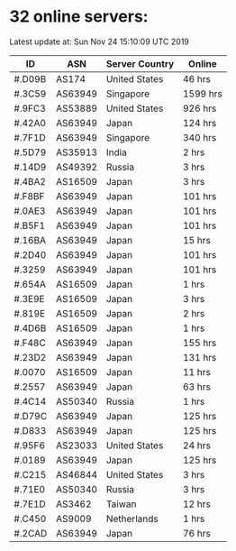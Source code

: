 # 32 online servers:

Latest update at: Sun Nov 24 15:10:09 UTC 2019

| ID | ASN | Server Country | Online |
| -- | --- | -------------- | ------ |
| #.D09B | AS174 | United States | 46 hrs |
| #.3C59 | AS63949 | Singapore | 1599 hrs |
| #.9FC3 | AS53889 | United States | 926 hrs |
| #.42A0 | AS63949 | Japan | 124 hrs |
| #.7F1D | AS63949 | Singapore | 340 hrs |
| #.5D79 | AS35913 | India | 2 hrs |
| #.14D9 | AS49392 | Russia | 3 hrs |
| #.4BA2 | AS16509 | Japan | 3 hrs |
| #.F8BF | AS63949 | Japan | 101 hrs |
| #.0AE3 | AS63949 | Japan | 101 hrs |
| #.B5F1 | AS63949 | Japan | 101 hrs |
| #.16BA | AS63949 | Japan | 15 hrs |
| #.2D40 | AS63949 | Japan | 101 hrs |
| #.3259 | AS63949 | Japan | 101 hrs |
| #.654A | AS16509 | Japan | 1 hrs |
| #.3E9E | AS16509 | Japan | 3 hrs |
| #.819E | AS16509 | Japan | 2 hrs |
| #.4D6B | AS16509 | Japan | 1 hrs |
| #.F48C | AS63949 | Japan | 155 hrs |
| #.23D2 | AS63949 | Japan | 131 hrs |
| #.0070 | AS16509 | Japan | 11 hrs |
| #.2557 | AS63949 | Japan | 63 hrs |
| #.4C14 | AS50340 | Russia | 1 hrs |
| #.D79C | AS63949 | Japan | 125 hrs |
| #.D833 | AS63949 | Japan | 125 hrs |
| #.95F6 | AS23033 | United States | 24 hrs |
| #.0189 | AS63949 | Japan | 125 hrs |
| #.C215 | AS46844 | United States | 3 hrs |
| #.71E0 | AS50340 | Russia | 3 hrs |
| #.7E1D | AS3462 | Taiwan | 12 hrs |
| #.C450 | AS9009 | Netherlands | 1 hrs |
| #.2CAD | AS63949 | Japan | 76 hrs |

